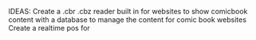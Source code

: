 IDEAS:
Create a .cbr .cbz reader built in for websites to show comicbook content with a database to manage the content for comic book websites
Create a realtime pos for 
